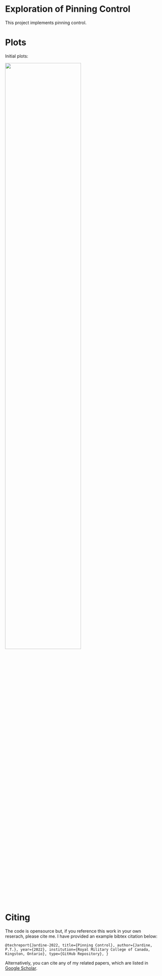 # Exploration of Pinning ControlThis project implements pinning control.# PlotsInitial plots:<p float="center">    <img src="https://github.com/tjards/pinning_swarming/blob/master/Figs/animation_pin1.gif" width="70%" /></p># CitingThe code is opensource but, if you reference this work in your own reserach, please cite me. I have provided an example bibtex citation below:`@techreport{Jardine-2022,  title={Pinning Control},  author={Jardine, P.T.},  year={2022},  institution={Royal Military College of Canada, Kingston, Ontario},  type={GitHub Repository},}`Alternatively, you can cite any of my related papers, which are listed in [Google Scholar](https://scholar.google.com/citations?hl=en&user=RGlv4ZUAAAAJ&view_op=list_works&sortby=pubdate). 